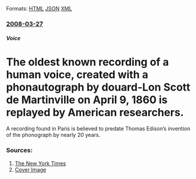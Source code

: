 
Formats: [HTML](/news/2008/03/27/the-oldest-known-recording-of-a-human-voice-created-with-a-phonautograph-by-edouard-leon-scott-de-martinville-on-april-9-1860-is-replayed.html)  [JSON](/news/2008/03/27/the-oldest-known-recording-of-a-human-voice-created-with-a-phonautograph-by-edouard-leon-scott-de-martinville-on-april-9-1860-is-replayed.json)  [XML](/news/2008/03/27/the-oldest-known-recording-of-a-human-voice-created-with-a-phonautograph-by-edouard-leon-scott-de-martinville-on-april-9-1860-is-replayed.xml)  

### [2008-03-27](/news/2008/03/27/index.md)

##### Voice
#  The oldest known recording of a human voice, created with a phonautograph by douard-Lon Scott de Martinville on April 9, 1860 is replayed by American researchers. 

A recording found in Paris is believed to predate Thomas Edison’s invention of the phonograph by nearly 20 years.


### Sources:

1. [The New York Times](https://www.nytimes.com/2008/03/27/arts/27soun.html)
1. [Cover Image](https://static01.nyt.com/images/icons/t_logo_291_black.png)
